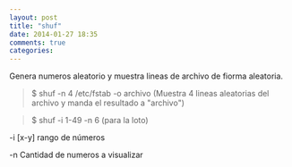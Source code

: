 ```yaml
---
layout: post
title: "shuf"
date: 2014-01-27 18:35
comments: true
categories: 
---
```

Genera numeros aleatorio y muestra lineas de archivo de fiorma aleatoria.

>$ shuf -n 4 /etc/fstab -o archivo (Muestra 4 lineas aleatorias del archivo y manda el resultado a "archivo")

>$ shuf -i 1-49 -n 6 (para la loto)

-i [x-y]  rango de números

-n   Cantidad de numeros a visualizar

